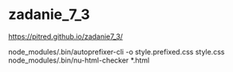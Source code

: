 # zadanie_7_3

https://pitred.github.io/zadanie7_3/

node_modules/.bin/autoprefixer-cli -o style.prefixed.css style.css
node_modules/.bin/nu-html-checker *.html
